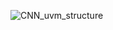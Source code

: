 ![CNN_uvm_structure](https://github.com/user-attachments/assets/5903fb2d-5aed-4357-b9de-7e3ec90c054e)
